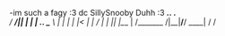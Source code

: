-im such a fagy :3
dc SillySnooby Duhh
:3
  _________.__.__  .__         
 /   _____/|__|  | |  | ___.__.
 \_____  \ |  |  | |  |<   |  |
 /        \|  |  |_|  |_\___  |
/_______  /|__|____/____/ ____|
        \/              \/ 
